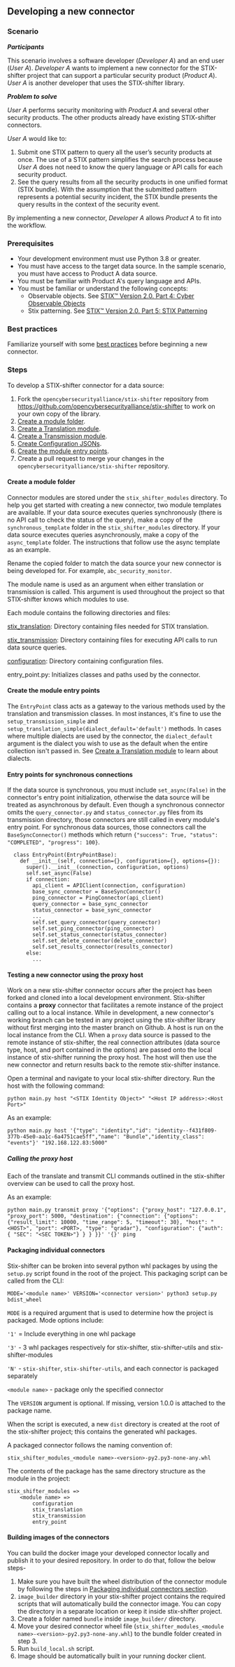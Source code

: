 ## Developing a new connector

### Scenario

***Participants***

This scenario involves a software developer (_Developer A_) and an end user (_User A_). _Developer A_ wants to implement a new connector for the STIX-shifter project that can support a particular security product (_Product A_). _User A_ is another developer that uses the STIX-shifter library.

***Problem to solve***

_User A_ performs security monitoring with _Product A_ and several other security products. The other products already have existing STIX-shifter connectors.

_User A_ would like to:

1. Submit one STIX pattern to query all the user’s security products at once. The use of a STIX pattern simplifies the search process because _User A_ does not need to know the query language or API calls for each security product.
1. See the query results from all the security products in one unified format (STIX bundle). With the assumption that the submitted pattern represents a potential security incident, the STIX bundle presents the query results in the context of the security event.

By implementing a new connector, _Developer A_ allows _Product A_ to fit into the workflow.

### Prerequisites

- Your development environment must use Python 3.8 or greater.
- You must have access to the target data source. In the sample scenario, you must have access to Product A data source.
- You must be familiar with Product A's query language and APIs.
- You must be familiar or understand the following concepts:
  - Observable objects. See [STIX™ Version 2.0. Part 4: Cyber Observable Objects](http://docs.oasis-open.org/cti/stix/v2.0/stix-v2.0-part4-cyber-observable-objects.html)
  - Stix patterning. See [STIX™ Version 2.0. Part 5: STIX Patterning](https://docs.oasis-open.org/cti/stix/v2.0/stix-v2.0-part5-stix-patterning.html)

### Best practices

Familiarize yourself with some [best practices](best_practices.md) before beginning a new connector.

### Steps

To develop a STIX-shifter connector for a data source:

1. Fork the `opencybersecurityalliance/stix-shifter` repository from https://github.com/opencybersecurityalliance/stix-shifter to work on your own copy of the library.
1. [Create a module folder](#create-a-module-folder).
1. [Create a Translation module](develop-translation-module.md).
1. [Create a Transmission module](develop-transmission-module.md).
1. [Create Configuration JSONs](develop-configuration-json.md).
1. [Create the module entry points](#create-module-entry-points).
1. Create a pull request to merge your changes in the `opencybersecurityalliance/stix-shifter` repository.

#### Create a module folder

Connector modules are stored under the `stix_shifter_modules` directory. To help you get started with creating a new connector, two module templates are available. If your data source executes queries synchronously (there is no API call to check the status of the query), make a copy of the `synchronous_template` folder in the `stix_shifter_modules` directory. If your data source executes queries asynchronously, make a copy of the `async_template` folder. The instructions that follow use the async template as an example.

Rename the copied folder to match the data source your new connector is being developed for. For example, `abc_security_monitor`.

<!-- Todo: reword this, it sounds awkward -->
The module name is used as an argument when either translation or transmission is called. This argument is used throughout the project so that STIX-shifter knows which modules to use.

Each module contains the following directories and files: 

[stix_translation](develop-translation-module.md): Directory containing files needed for STIX translation. 

[stix_transmission](develop-transmission-module.md): Directory containing files for executing API calls to run data source queries.   

[configuration](develop-configuration-json.md): Directory containing configuration files.

entry_point.py: Initializes classes and paths used by the connector. 

#### Create the module entry points

The `EntryPoint` class acts as a gateway to the various methods used by the translation and transmission classes. In most instances, it's fine to use the `setup_transmission_simple` and `setup_translation_simple(dialect_default='default')` methods. In cases where multiple dialects are used by the connector, the `dialect_default` argument is the dialect you wish to use as the default when the entire collection isn't passed in. See [Create a Translation module](develop-translation-module.md) to learn about dialects.


#### Entry points for synchronous connections

If the data source is synchronous, you must include `set_async(False)` in the connector's entry point initialization, otherwise the data source will be treated as asynchronous by default. Even though a synchronous connector omits the `query_connector.py` and `status_connector.py` files from its transmission directory, those connectors are still called in every module's entry point. For synchronous data sources, those connectors call the `BaseSyncConnector()` methods which return `{"success": True, "status": "COMPLETED", "progress": 100}`. 

```
  class EntryPoint(EntryPointBase):
    def __init__(self, connection={}, configuration={}, options={}):
      super().__init__(connection, configuration, options)
      self.set_async(False)
      if connection:
        api_client = APIClient(connection, configuration)
        base_sync_connector = BaseSyncConnector()
        ping_connector = PingConnector(api_client)
        query_connector = base_sync_connector
        status_connector = base_sync_connector
        ...
        self.set_query_connector(query_connector)
        self.set_ping_connector(ping_connector)
        self.set_status_connector(status_connector)
        self.set_delete_connector(delete_connector)
        self.set_results_connector(results_connector)
      else:
        ...
```


#### Testing a new connector using the proxy host

Work on a new stix-shifter connector occurs after the project has been forked and cloned into a local development environment. Stix-shifter contains a **proxy** connector that facilitates a remote instance of the project calling out to a local instance. While in development, a new connector's working branch can be tested in any project using the stix-shifter library without first merging into the master branch on Github. A host is run on the local instance from the CLI. When a `proxy` data source is passed to the remote instance of stix-shifter, the real connection attributes (data source type, host, and port contained in the options) are passed onto the local instance of stix-shifter running the proxy host. The host will then use the new connector and return results back to the remote stix-shifter instance.

Open a terminal and navigate to your local stix-shifter directory. Run the host with the following command:

```
python main.py host "<STIX Identity Object>" "<Host IP address>:<Host Port>"
```

As an example:

```
python main.py host '{"type": "identity","id": "identity--f431f809-377b-45e0-aa1c-6a4751cae5ff","name": "Bundle","identity_class": "events"}' "192.168.122.83:5000"
```

##### Calling the proxy host

Each of the translate and transmit CLI commands outlined in the stix-shifter overview can be used to call the proxy host.

As an example:

```
python main.py transmit proxy '{"options": {"proxy_host": "127.0.0.1", "proxy_port": 5000, "destination": {"connection": {"options": {"result_limit": 10000, "time_range": 5, "timeout": 30}, "host": "<HOST>", "port": <PORT>, "type": "qradar"}, "configuration": {"auth": { "SEC": "<SEC TOKEN>"} } } }}' '{}' ping
```

#### Packaging individual connectors

Stix-shifter can be broken into several python whl packages by using the `setup.py` script found in the root of the project. This packaging script can be called from the CLI:

```
MODE='<module name>' VERSION='<connector version>' python3 setup.py bdist_wheel
```

`MODE` is a required argument that is used to determine how the project is packaged. Mode options include:

`'1'` = Include everything in one whl package

`'3'` - 3 whl packages respectively for stix-shifter, stix-shifter-utils and stix-shifter-modules

`'N'` - `stix-shifter`, `stix-shifter-utils`, and each connector is packaged separately

`<module name>` - package only the specified connector

The `VERSION` argument is optional. If missing, version 1.0.0 is attached to the package name.

When the script is executed, a new `dist` directory is created at the root of the stix-shifter project; this contains the generated whl packages.

A packaged connector follows the naming convention of: 

`stix_shifter_modules_<module name>-<version>-py2.py3-none-any.whl`

The contents of the package has the same directory structure as the module in the project:

```
stix_shifter_modules => 
    <module name> =>
        configuration
        stix_translation
        stix_transmission
        entry_point
```

#### Building images of the connectors

You can build the docker image your developed connector locally and publish it to your desired repository. In order to do that, follow the below steps-

1. Make sure you have built the wheel distribution of the connector module by following the steps in [Packaging individual connectors section](#Packaging-individual-connectors).
2. `image_builder` directory in your stix-shifter project contains the required scripts that will automatically build the connector image. You can copy the directory in a separate location or keep it inside stix-shifter project.
3. Create a folder named `bundle` inside `image_builder/` directory.
4. Move your desired connector wheel file (`stix_shifter_modules_<module name>-<version>-py2.py3-none-any.whl`) to the bundle folder created in step 3.
5. Run `build_local.sh` script.
6. Image should be automatically built in your running docker client.
